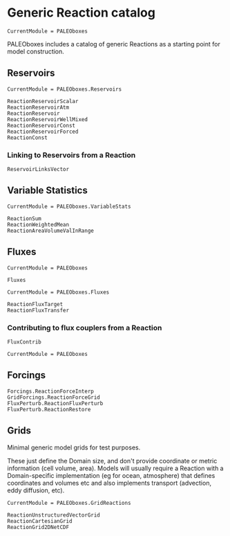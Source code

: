 # Generic Reaction catalog

```@meta
CurrentModule = PALEOboxes
```

PALEOboxes includes a catalog of generic Reactions as a starting point for model construction.


## Reservoirs
```@meta
CurrentModule = PALEOboxes.Reservoirs
```
```@docs
ReactionReservoirScalar
ReactionReservoirAtm
ReactionReservoir
ReactionReservoirWellMixed
ReactionReservoirConst
ReactionReservoirForced
ReactionConst
```
### Linking to Reservoirs from a Reaction
```@docs
ReservoirLinksVector
```

## Variable Statistics
```@meta
CurrentModule = PALEOboxes.VariableStats
```
```@docs
ReactionSum
ReactionWeightedMean
ReactionAreaVolumeValInRange
```

## Fluxes
```@meta
CurrentModule = PALEOboxes
```
```@docs
Fluxes
```
```@meta
CurrentModule = PALEOboxes.Fluxes
```
```@docs
ReactionFluxTarget
ReactionFluxTransfer
```

### Contributing to flux couplers from a Reaction
```@docs
FluxContrib
```

```@meta
CurrentModule = PALEOboxes
```
## Forcings
```@docs
Forcings.ReactionForceInterp
GridForcings.ReactionForceGrid
FluxPerturb.ReactionFluxPerturb
FluxPerturb.ReactionRestore
```

## Grids
Minimal generic model grids for test purposes.

These just define the Domain size, and don't provide coordinate or metric information (cell volume, area).  Models will usually require a Reaction with a Domain-specific implementation (eg for ocean, atmosphere) that defines coordinates and volumes etc and also implements transport (advection, eddy diffusion, etc).
```@meta
CurrentModule = PALEOboxes.GridReactions
```
```@docs
ReactionUnstructuredVectorGrid
ReactionCartesianGrid
ReactionGrid2DNetCDF
```
